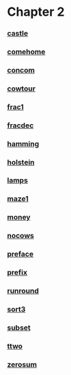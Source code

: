 # Chapter 2
### [castle](castle)
### [comehome](comehome)
### [concom](concom)
### [cowtour](cowtour)
### [frac1](frac1)
### [fracdec](fracdec)
### [hamming](hamming)
### [holstein](holstein)
### [lamps](lamps)
### [maze1](maze1)
### [money](money)
### [nocows](nocows)
### [preface](preface)
### [prefix](prefix)
### [runround](runround)
### [sort3](sort3)
### [subset](subset)
### [ttwo](ttwo)
### [zerosum](zerosum)
